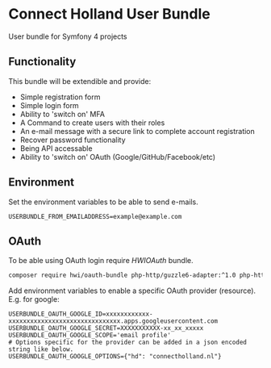 # Connect Holland User Bundle

User bundle for Symfony 4 projects

## Functionality

This bundle will be extendible and provide:

- Simple registration form
- Simple login form
- Ability to 'switch on' MFA
- A Command to create users with their roles
- An e-mail message with a secure link to complete account registration
- Recover password functionality
- Being API accessable
- Ability to 'switch on' OAuth (Google/GitHub/Facebook/etc)

## Environment

Set the environment variables to be able to send e-mails.

```dotenv
USERBUNDLE_FROM_EMAILADDRESS=example@example.com
```

## OAuth

To be able using OAuth login require _HWIOAuth_ bundle.

```bash
composer require hwi/oauth-bundle php-http/guzzle6-adapter:^1.0 php-http/httplug-bundle
```

Add environment variables to enable a specific OAuth provider (resource). E.g. for google:
```dotenv
USERBUNDLE_OAUTH_GOOGLE_ID=xxxxxxxxxxxx-xxxxxxxxxxxxxxxxxxxxxxxxxxxxxxx.apps.googleusercontent.com
USERBUNDLE_OAUTH_GOOGLE_SECRET=XXXXXXXXXXX-xx_xx_xxxxx
USERBUNDLE_OAUTH_GOOGLE_SCOPE='email profile'
# Options specific for the provider can be added in a json encoded string like below.
USERBUNDLE_OAUTH_GOOGLE_OPTIONS={"hd": "connectholland.nl"}
```
